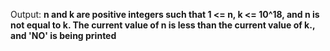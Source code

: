 Output: **n and k are positive integers such that 1 <= n, k <= 10^18, and n is not equal to k. The current value of n is less than the current value of k., and 'NO' is being printed**